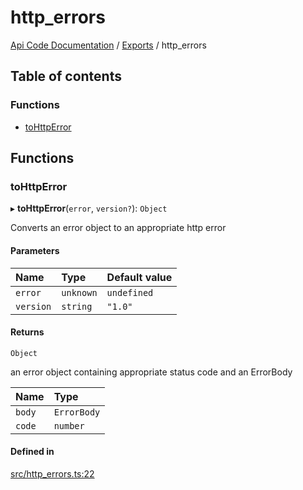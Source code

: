 # http\_errors
[Api Code Documentation](../README.md) / [Exports](../modules.md) / http\_errors

## Table of contents

### Functions

- [toHttpError](http_errors.md#tohttperror)

## Functions

### toHttpError

▸ **toHttpError**(`error`, `version?`): `Object`

Converts an error object to an appropriate http error

#### Parameters

| Name | Type | Default value |
| :------ | :------ | :------ |
| `error` | `unknown` | `undefined` |
| `version` | `string` | `"1.0"` |

#### Returns

`Object`

an error object containing appropriate status code and an ErrorBody

| Name | Type |
| :------ | :------ |
| `body` | `ErrorBody` |
| `code` | `number` |

#### Defined in

[src/http_errors.ts:22](https://github.com/openkfw/TruBudget/blob/c993c60c/api/src/http_errors.ts#L22)
